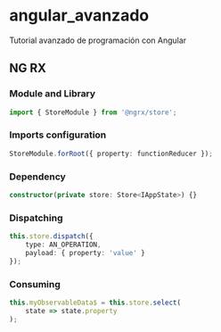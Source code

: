 # angular_avanzado

Tutorial avanzado de programación con Angular

## NG RX

### Module and Library

```typescript
import { StoreModule } from '@ngrx/store';
```

### Imports configuration

```typescript
StoreModule.forRoot({ property: functionReducer });
```

### Dependency

```typescript
constructor(private store: Store<IAppState>) {}
```

### Dispatching

```typescript
this.store.dispatch({
	type: AN_OPERATION,
	payload: { property: 'value' }
});
```

### Consuming

```typescript
this.myObservableData$ = this.store.select(
	state => state.property
);
```
